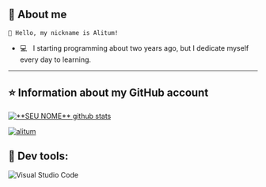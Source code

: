 ## 📖 About me
    💜 Hello, my nickname is Alitum!
- 💻 &nbsp; I starting programming about two years ago, but I dedicate myself every day to learning.  
---

## ⭐ Information about my GitHub account
<a href="https://github.com/Alitum">
 <img align="center" src="https://github-readme-stats-sigma-five.vercel.app/api?username=alitum&show_icons=true&theme=dark&line_height=27" alt="**SEU NOME** github stats"/>
</a>

 [![alitum](https://github-readme-stats.vercel.app/api/top-langs/?username=alitum&hide=html&layout=compact&theme=dark)](https://github.com/alitum/github-readme-stats)


## 🔧 Dev tools: 
  ![Visual Studio Code](https://img.shields.io/badge/Visual%20Studio%20Code-0078d7.svg?style=for-the-badge&logo=visual-studio-code&logoColor=white)
